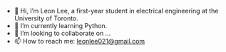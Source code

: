 - 👋 Hi, I’m Leon Lee, a first-year student in electrical engineering at the University of Toronto.
- 🌱 I’m currently learning Python. 
- 💞️ I’m looking to collaborate on ...
- 📫 How to reach me: leonlee021@gmail.com

<!---
leonlee021/leonlee021 is a ✨ special ✨ repository because its `README.md` (this file) appears on your GitHub profile.
You can click the Preview link to take a look at your changes.
--->
